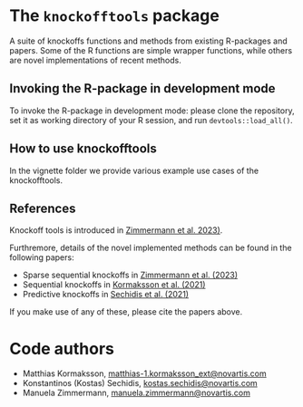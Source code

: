 The `knockofftools` package
====================

A suite of knockoffs functions and methods from existing R-packages and papers. Some of the R functions are simple wrapper 
functions, while others are novel implementations of recent methods.

## Invoking the R-package in development mode

To invoke the R-package in development mode: please clone the repository, set it as working directory of your R session, and run
`devtools::load_all()`.


## How to use knockofftools

In the vignette folder we provide various example use cases of the knockofftools. 

## References 
Knockoff tools is introduced in [Zimmermann et al. 2023)](under-review).

Furthremore, details of the novel implemented methods can be found in the following papers:

- Sparse sequential knockoffs in [Zimmermann et al. (2023)](under-review)
- Sequential knockoffs in [Kormaksson et al. (2021)](https://onlinelibrary.wiley.com/doi/full/10.1002/sim.8955)
- Predictive knockoffs in [Sechidis et al. (2021)](https://onlinelibrary.wiley.com/doi/full/10.1002/sim.9134)

If you make use of any of these, please cite the papers above.

# Code authors

- Matthias Kormaksson, matthias-1.kormaksson_ext@novartis.com
- Konstantinos (Kostas) Sechidis, kostas.sechidis@novartis.com
- Manuela Zimmermann, manuela.zimmermann@novartis.com

